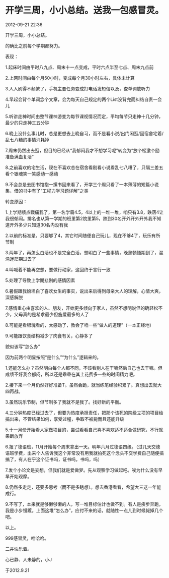 # 开学三周，小小总结。送我一包感冒灵。


2012-09-21 22:36

开学三周，小小总结。

的确比之前每个学期都努力。

表现：

1.起床时间由平时八九点、周末十一点变成，平时六点半至七点、周末九点前

2.上网时间由每个月50小时，变成每个月30小时左右，具体未计算

3.人人刷得不频繁了，手机主要任务变成打电话发短信以及，查单词放听力

4.早起会背个单词念个文章，会为每天自己规定的两个List没背完而纠结自责一会儿

5.听讲走神时间由整节课神游变为每节课视情况而定，平均每节只走神十几分钟，最少的只走神三五分钟

6.晚上没什么事儿时，总是更想去上晚自习，而不是看小说/出门闲逛/回宿舍宅着/乱七八糟的事情消耗掉

7.周末仍然出去逛，但目的已经从“我郁闷我才不想学习呢”转变为“放个松激个励准备满血复活”

8.之前喜欢的宅生活，现在不喜欢总在宿舍看剧看小说看乱七八糟了，只隔三差五看个银魂笑一笑感动一感动

9.不会总是去图书馆抱一摞书回来看了，开学三个周只看了一本薄薄的短篇小说集，借的书中有了“工程力学习题详解”之类

转变原因：

1.上学期绩点戳痛我了，第一名学霸4.5，4以上的一堆一堆，咱只有3.8，跌落4让我很郁闷。排名也从第一学期的班里第2院里第5，跌到30名开外开外开外我不知道开外多少只知道30名内没有我

2.以前的标准是，只要够了4，其它时间随便自己玩儿，现在不够4了，玩乐有所节制

3.两年了，再怎么白活也不是完全白活，想明白了一些事情，晚熟顿悟期到了，混沌迷茫期过去了

4.叫喊着不能再空想，要做行动家，这回终于言行一致

5.处理了导致上学期悲剧的感情因素

6.暑假跟我娘坦白了喜欢女生的事实，说出来后得到母亲大人的理解，心情大爽，深感解脱

7.感情重心由喜欢的人、朋友，开始更多倾向于家人，虽然不想明说但的确轻松不少，父母真的是希求最少但施爱最多的人了

8.可能是看银魂看的，太感动了，教会了咱一些“做人的道理”（一本正经地）

9.可能跟饮食结构减少了肉食有关，心静多了

貌似该写“怎么办”

因为前两个明显按照“是什么”“为什么”逻辑来的。

1.还能怎么办？虽然明白每个人都不同，不该看别人在干嘛然后自己也去干嘛。但成绩不好我会郁闷，所以还是乖乖在其上花费多一些的时间精力吧。

2.接下来一个月仍然好好准备T。虽然会跪，就当练笔经验积累了。真想出去就大四再战。

3.虽然玩乐节制，但节制多了我就不是我了。找好新的平衡。

4.三分钟热度已经过去了，但要为热度承担责任，把那个该死的院级立项的项目给搞出来，不管结果如何，享受过程，争取不被毙而且还能升级

5.十一月份开始看人家做项目的，尝试看看自己喜不喜欢适不适合做研究，不行就果断放弃

6.报了德语班，11月开始每个周末拿出一天。明年六月过德语四级。（过几天交德语班学费，出来个人告诉我这个非常没有用我就拍死这个念头不交学费自己随便搞搞了，有人在乎这个证书吗，证书吗，书吗，吗）

7.发个小论文是妄想，但我们就是爱做梦。先从观察学习做起吧。唉为什么没有早早开始观摩。

8.仍然多走走，还要多思考（而不是多瞎想）。想去香港看看，希望大三这一年能成行。

9.不写了，本来就是够懒够懒的人，写一堆目标估计也做不到。有人是疾步奔跑，我是小步慢踱。上面这堆“怎么办”，应付不来的话，就随性一点儿到时候毙掉几个吧。

以上。

999感冒灵，哈哈哈。

二并快乐着。

心已静、人未静的，小J

于2012.9.21

